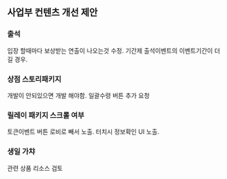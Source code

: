 ## 사업부 컨텐츠 개선 제안

### 출석 
입장 할때마다 보상받는 연출이 나오는것 수정.
기간제 출석이벤트의 이벤트기간이 더 길 경우. 

### 상점 스토리패키지 
개발이 안되있으면 개발 해야함.
일괄수령 버튼 추가 요청

### 릴레이 패키지 스크롤 여부 
토큰이벤트 버튼 로비로 빼서 노출.
터치시 정보확인 UI 노출.

### 생일 가챠 
관련 상품 리소스 검토

